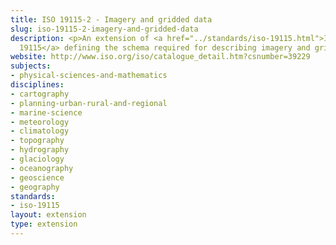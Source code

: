 ```yaml
---
title: ISO 19115-2 - Imagery and gridded data
slug: iso-19115-2-imagery-and-gridded-data
description: <p>An extension of <a href="../standards/iso-19115.html">ISO
  19115</a> defining the schema required for describing imagery and gridded data.</p>
website: http://www.iso.org/iso/catalogue_detail.htm?csnumber=39229
subjects:
- physical-sciences-and-mathematics
disciplines:
- cartography
- planning-urban-rural-and-regional
- marine-science
- meteorology
- climatology
- topography
- hydrography
- glaciology
- oceanography
- geoscience
- geography
standards:
- iso-19115
layout: extension
type: extension
---
```



